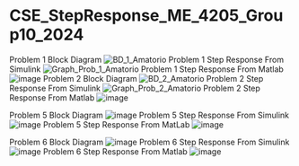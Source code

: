 # CSE_StepResponse_ME_4205_Group10_2024

Problem 1 Block Diagram
![BD_1_Amatorio](https://github.com/syjho29/CSE_StepResponse_ME_4205_Group10_2024/assets/159043194/20faf878-e97b-42e3-b44c-9ab7dbb04d45)
Problem 1 Step Response From Simulink
![Graph_Prob_1_Amatorio](https://github.com/syjho29/CSE_StepResponse_ME_4205_Group10_2024/assets/159043194/db42507c-2ef5-4b6e-a7db-b2dd98e012db)
Problem 1 Step Response From Matlab
![image](https://github.com/syjho29/CSE_StepResponse_ME_4205_Group10_2024/assets/159043194/151e1915-abfa-4b65-a8dd-e52006b7c5d5)
Problem 2 Block Diagram
![BD_2_Amatorio](https://github.com/syjho29/CSE_StepResponse_ME_4205_Group10_2024/assets/159043194/c9bb7acb-569f-4eb0-a5ff-4de871c790e2)
Problem 2 Step Response From Simulink
![Graph_Prob_2_Amatorio](https://github.com/syjho29/CSE_StepResponse_ME_4205_Group10_2024/assets/159043194/045409dd-84d8-40f3-8878-7c2955558113)
Problem 2 Step Response From Matlab
![image](https://github.com/syjho29/CSE_StepResponse_ME_4205_Group10_2024/assets/159043194/d403638a-1997-400d-be86-75b69577568c)


Problem 5 Block Diagram
![image](https://github.com/syjho29/CSE_StepResponse_ME_4205_Group10_2024/assets/159402458/acf939c7-b499-4c71-a7c9-304071a0424b)
Problem 5 Step Response From Simulink
![image](https://github.com/syjho29/CSE_StepResponse_ME_4205_Group10_2024/assets/159402458/0e6b20e9-4e4d-4edf-8480-b9f7c489c89d)
Problem 5 Step Response From MatLab
![image](https://github.com/syjho29/CSE_StepResponse_ME_4205_Group10_2024/assets/159402458/2ab35e38-86a3-49f7-a6a8-30fa333683d5)

Problem 6 Block Diagram
![image](https://github.com/syjho29/CSE_StepResponse_ME_4205_Group10_2024/assets/159402458/2e70462f-533d-4ee5-a2bd-a4bbd557f27a)
Problem 6 Step Response From Simulink
![image](https://github.com/syjho29/CSE_StepResponse_ME_4205_Group10_2024/assets/159402458/b663c037-b913-497c-a2f4-535acbbc7d86)
Problem 6 Step Response From Matlab
![image](https://github.com/syjho29/CSE_StepResponse_ME_4205_Group10_2024/assets/159402458/db53c621-8abb-47fd-8d47-6a1925c0e51e)



